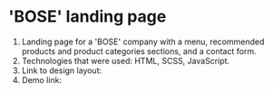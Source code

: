 # 'BOSE' landing page
1. Landing page for a 'BOSE' company with a menu, recommended products and product categories sections, and a contact form.
2. Technologies that were used: HTML, SCSS, JavaScript.
3. Link to design layout:
4. Demo link: 
   
